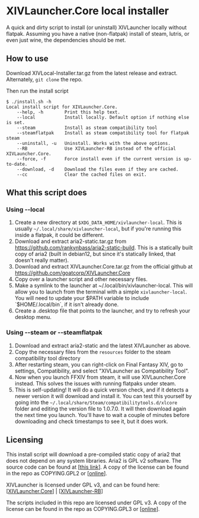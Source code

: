 # XIVLauncher.Core local installer
A quick and dirty script to install (or uninstall) XIVLauncher locally without flatpak. Assuming you have a native (non-flatpak) install of steam, lutris, or even just wine, the dependencies should be met.

## How to use
Download XIVLocal-Installer.tar.gz from the latest release and extract. Alternately, `git clone` the repo.

Then run the install script
```
$ ./install.sh -h
Local install script for XIVLauncher.Core.
    --help, -h        Print this help text.
    --local           Install locally. Default option if nothing else is set.
    --steam           Install as steam compatibility tool
    --steamflatpak    Install as steam compatibility tool for flatpak steam
    --uninstall, -u   Uninstall. Works with the above options.
    --RB              Use XIVLauncher-RB instead of the official XIVLauncher.Core.
    --force, -f       Force install even if the current version is up-to-date.
    --download, -d    Download the files even if they are cached.
    --cc              Clear the cached files on exit.
```

## What this script does
### Using --local
1. Create a new directory at `$XDG_DATA_HOME/xivlauncher-local`. This is usually `~/.local/share/xivlauncher-local`, but if you're running this inside a flatpak, it could be different.
2. Download and extract aria2-static.tar.gz from https://github.com/rankynbass/aria2-static-build. This is a statically built copy of aria2 (built in debian12, but since it's statically linked, that doesn't really matter).
3. Download and extract XIVLauncher.Core.tar.gz from the official github at https://github.com/goatcorp/XIVLauncher.Core
4. Copy over a launcher script and other necessary files.
5. Make a symlink to the launcher at ~/.local/bin/xivlauncher-local. This will allow you to launch from the terminal with a simple `xivlauncher-local`. You will need to update your $PATH variable to include `$HOME/.local/bin`, if it isn't already done.
6. Create a .desktop file that points to the launcher, and try to refresh your desktop menu.

### Using --steam or --steamflatpak
1. Download and extract aria2-static and the latest XIVLauncher as above.
2. Copy the necessary files from the `resources` folder to the steam compatibility tool directory
3. After restarting steam, you can right-click on Final Fantasy XIV, go to settings, Compatibility, and select "XIVLauncher as Compatibility Tool".
4. Now when you launch FFXIV from steam, it will use XIVLauncher.Core instead. This solves the issues with running flatpaks under steam.
5. This is self-updating! It will do a quick version check, and if it detects a newer version it will download and install it. You can test this yourself by going into the `~/.local/share/Steam/compatibilitytools.d/xlcore` folder and editing the version file to 1.0.7.0. It will then download again the next time you launch. You'll have to wait a couple of minutes before downloading and check timestamps to see it, but it does work.

## Licensing
This install script will download a pre-compiled static copy of aria2 that does not depend on any system libraries. Aria2 is GPL v2 software. The source code can be found at [[this link](https://github.com/aria2/aria2)]. A copy of the license can be found in the repo as COPYING.GPL2 or [[online](https://www.gnu.org/licenses/old-licenses/gpl-2.0.txt)].

XIVLauncher is licensed under GPL v3, and can be found here: [[XIVLauncher.Core](https://github.com/goatcorp/XIVLauncher.Core)] | [[XIVLauncher-RB](https://github.com/rankynbass/XIVLauncher.Core)]

The scripts included in this repo are licensed under GPL v3. A copy of the license can be found in the repo as COPYING.GPL3 or [[online](https://www.gnu.org/licenses/gpl-3.0.txt)].
